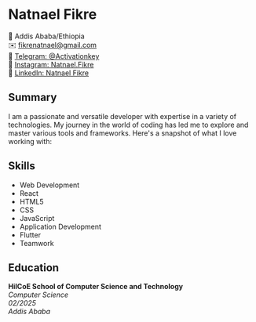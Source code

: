 # Natnael Fikre

📍 Addis Ababa/Ethiopia <br />
✉️ fikrenatnael@gmail.com  
📱 [Telegram: @Activationkey](https://t.me/Activationkey)  
📸 [Instagram: Natnael.Fikre](https://www.instagram.com/Natnael.Fikre)  
🔗 [LinkedIn: Natnael Fikre](https://www.linkedin.com/in/natnael-fikre-59765a202/)

## Summary

I am a passionate and versatile developer with expertise in a variety of technologies. My journey in the world of coding has led me to explore and master various tools and frameworks. Here's a snapshot of what I love working with:

## Skills

- Web Development
- React
- HTML5
- CSS
- JavaScript
- Application Development
- Flutter
- Teamwork

## Education

**HilCoE School of Computer Science and Technology**  
*Computer Science*  
*02/2025*  
*Addis Ababa*


